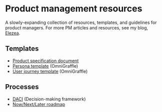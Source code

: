 # Product management resources

A slowly-expanding collection of resources, templates, and guidelines for product managers. For more PM articles and resources, see my blog, [Elezea](https://elezea.com/blog/).

## Templates

* [Product specification document](templates/product-plan.md)
* [Persona template](templates/generic_persona_template.zip) (OmniGraffle)
* [User journey template](templates/generic_user_journey_template.zip) (OmniGraffle)

## Processes

* [DACI](processes/daci.md) (Decision-making framework)
* [Now/Next/Later roadmap](processes/nownextlater.md)